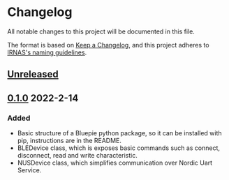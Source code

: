# Changelog

All notable changes to this project will be documented in this file.

The format is based on [Keep a Changelog](https://keepachangelog.com/en/1.0.0/),
and this project adheres to [IRNAS's naming guidelines](https://github.com/IRNAS/irnas-core/blob/master/GITHUB_NAMING_GUIDELINES.md).

## [Unreleased]

## [0.1.0] 2022-2-14

### Added

-   Basic structure of a Bluepie python package, so it can be installed with pip, instructions are in the README.
-   BLEDevice class, which is exposes basic commands such as connect, disconnect, read and write characteristic.
-   NUSDevice class, which simplifies communication over Nordic Uart Service.

[Unreleased]: https://github.com/IRNAS/irnas-bluepie-software/compare/v0.1.0...HEAD
[0.1.0]: https://github.com/IRNAS/irnas-bluepie-software/releases/tag/v0.1.0
